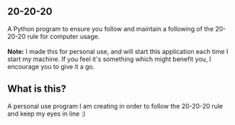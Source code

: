 ## 20-20-20
A Python program to ensure you follow and maintain a following of the 20-20-20 rule for computer usage.
<br />
<br />
<b>Note:</b>
I made this for personal use, and will start this application each time I start my machine. If you feel it's something
which might benefit you, I encourage you to give it a go.

## What is this?
A personal use program I am creating in order to follow the 20-20-20 rule and keep my eyes in line :)
